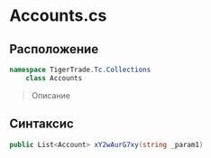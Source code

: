
# Accounts.cs
## Расположение
```csharp
namespace TigerTrade.Tc.Collections  
    class Accounts
```

> Описание

## Синтаксис
```csharp
public List<Account> xY2wAurG7xy(string _param1)
```
